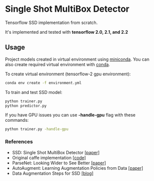 # Single Shot MultiBox Detector

Tensorflow SSD implementation from scratch.

It's implemented and tested with **tensorflow 2.0, 2.1, and 2.2**

## Usage

Project models created in virtual environment using [miniconda](https://docs.conda.io/en/latest/miniconda.html).
You can also create required virtual environment with [conda](https://docs.conda.io/projects/conda/en/latest/user-guide/tasks/manage-environments.html#creating-an-environment-from-an-environment-yml-file).

To create virtual environment (tensorflow-2 gpu environment):

```sh
conda env create -f environment.yml
```

To train and test SSD model:

```sh
python trainer.py
python predictor.py
```

If you have GPU issues you can use **-handle-gpu** flag with these commands:

```sh
python trainer.py -handle-gpu
```

### References

* SSD: Single Shot MultiBox Detector [[paper]](https://arxiv.org/abs/1512.02325)
* Original caffe implementation [[code]](https://github.com/weiliu89/caffe/tree/ssd)
* ParseNet: Looking Wider to See Better [[paper]](https://arxiv.org/abs/1506.04579)
* AutoAugment: Learning Augmentation Policies from Data [[paper]](https://arxiv.org/abs/1805.09501)
* Data Augmentation Steps for SSD [[blog]](http://www.telesens.co/2018/06/28/data-augmentation-in-ssd/#Data_Augmentation_Steps)

